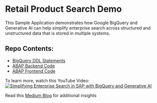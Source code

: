 # Retail Product Search Demo

This Sample Application demonstrates how Google BigQuery and Generative AI can help simplify enterprise search across structured and unstructured data that is stored in multiple systems. 

## Repo Contents:
* [BigQuery DDL Statements](BigQuery_DDL.sql)
* [ABAP Backend Code](zretail_demo_backend)
* [ABAP Frontend Code](zretail_demo_frontend)

To learn more, watch this YouTube Video:\
[![Simplifying Enterprise Search in SAP with BigQuery and Generative AI](https://img.youtube.com/vi/0wm9Qpe15vs/0.jpg)](https://www.youtube.com/watch?v=0wm9Qpe15vs)

Read this [Medium Blog](https://medium.com/@uajith/simplifying-enterprise-search-in-sap-using-google-bigquery-gen-ai-1935e771cefb) for additional insights
